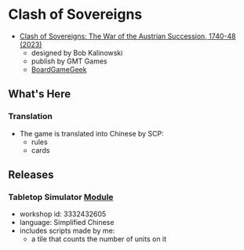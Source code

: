 # Clash of Sovereigns

- [Clash of Sovereigns: The War of the Austrian Succession, 1740-48 (2023)](https://www.gmtgames.com/p-745-clash-of-sovereigns-the-war-of-the-austrian-succession-1740-48.aspx)
  - designed by Bob Kalinowski
  - publish by GMT Games
  - [BoardGameGeek](https://boardgamegeek.com/boardgame/273437/clash-of-sovereigns-the-war-of-the-austrian-succes)

## What's Here

### Translation

- The game is translated into Chinese by SCP:
  - rules
  - cards

## Releases

### Tabletop Simulator [Module](https://steamcommunity.com/sharedfiles/filedetails/?id=3332432605)

- workshop id: 3332432605
- language: Simplified Chinese
- includes scripts made by me:
  - a tile that counts the number of units on it